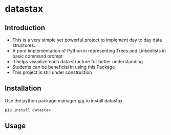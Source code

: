 # datastax

## Introduction

- This is a very simple yet powerful project to implement day to day data structures.
- A pure implementation of Python in representing Trees and Linkedlists in basic command prompt
- It helps visualize each data structure for better understanding
- Students can be beneficial in using this Package
- This project is still under construction

## Installation

Use the python package manager [pip](https://pip.pypa.io/en/stable/) to install datastax.

```bash
pip install datastax
```

## Usage